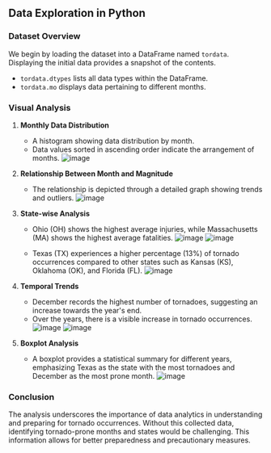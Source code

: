 ## Data Exploration in Python

### Dataset Overview
We begin by loading the dataset into a DataFrame named `tordata`. Displaying the initial data provides a snapshot of the contents.

- `tordata.dtypes` lists all data types within the DataFrame.
- `tordata.mo` displays data pertaining to different months.

### Visual Analysis
1. **Monthly Data Distribution**
   - A histogram showing data distribution by month.
   - Data values sorted in ascending order indicate the arrangement of months.
     ![image](https://github.com/shameemaafrin/EDA-with-Python/assets/77144007/01f59841-4e45-4be0-ab99-133fc3dcd076)
     

2. **Relationship Between Month and Magnitude**
   - The relationship is depicted through a detailed graph showing trends and outliers.
     ![image](https://github.com/shameemaafrin/EDA-with-Python/assets/77144007/a01160e0-6225-43a6-9a93-7635261d883e)


3. **State-wise Analysis**
   - Ohio (OH) shows the highest average injuries, while Massachusetts (MA) shows the highest average fatalities.
     ![image](https://github.com/shameemaafrin/EDA-with-Python/assets/77144007/f84899e2-bfa2-435f-96c9-2a278e12f19d)
     ![image](https://github.com/shameemaafrin/EDA-with-Python/assets/77144007/4606e080-dcc1-4671-81c3-dd7715dc6dc7)


   - Texas (TX) experiences a higher percentage (13%) of tornado occurrences compared to other states such as Kansas (KS), Oklahoma (OK), and Florida (FL).
     ![image](https://github.com/shameemaafrin/EDA-with-Python/assets/77144007/1b4153c2-6715-47cf-b70d-15f86320656b)

     
4. **Temporal Trends**
   - December records the highest number of tornadoes, suggesting an increase towards the year's end.
   - Over the years, there is a visible increase in tornado occurrences.
     ![image](https://github.com/shameemaafrin/EDA-with-Python/assets/77144007/e0bbf53b-aee7-4cee-aafb-e6cba54b1a9b)
     ![image](https://github.com/shameemaafrin/EDA-with-Python/assets/77144007/4d93931a-ef87-4bf0-95b0-8b9bbf081da8)



5. **Boxplot Analysis**
   - A boxplot provides a statistical summary for different years, emphasizing Texas as the state with the most tornadoes and December as the most prone month.
     ![image](https://github.com/shameemaafrin/EDA-with-Python/assets/77144007/effd3b75-c8c8-4049-8d4b-a87315255632)

### Conclusion
The analysis underscores the importance of data analytics in understanding and preparing for tornado occurrences. Without this collected data, identifying tornado-prone months and states would be challenging. This information allows for better preparedness and precautionary measures.
